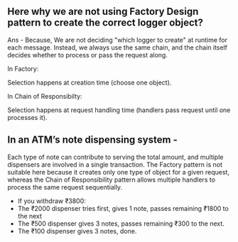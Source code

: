 ## Here why we are not using Factory Design pattern to create the correct logger object?

Ans - Because, We are not deciding "which logger to create" at runtime for each message. Instead, we always use the same chain, and the chain itself decides whether to process or pass the request along.

In Factory:

Selection happens at creation time (choose one object).

In Chain of Responsibilty:

Selection happens at request handling time (handlers pass request until one processes it).

## In an ATM’s note dispensing system - 
Each type of note can contribute to serving the total amount, and multiple dispensers are involved in a single transaction. The Factory pattern is not suitable here because it creates only one type of object for a given request, whereas the Chain of Responsibility pattern allows multiple handlers to process the same request sequentially.
- If you withdraw ₹3800:
- The ₹2000 dispenser tries first, gives 1 note, passes remaining ₹1800 to the next
- The ₹500 dispenser gives 3 notes, passes remaining ₹300 to the next.
- The ₹100 dispenser gives 3 notes, done.
